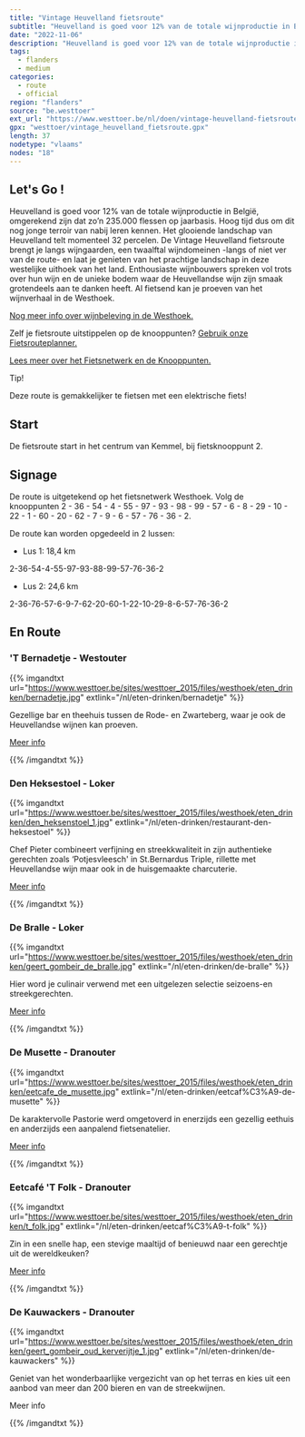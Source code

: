 ```yaml
---
title: "Vintage Heuvelland fietsroute"
subtitle: "Heuvelland is goed voor 12% van de totale wijnproductie in België, omgerekend zijn dat zo’n 235"
date: "2022-11-06"
description: "Heuvelland is goed voor 12% van de totale wijnproductie in België, omgerekend zijn dat zo’n 235" 
tags:
  - flanders
  - medium
categories: 
  - route
  - official
region: "flanders"
source: "be.westtoer"
ext_url: "https://www.westtoer.be/nl/doen/vintage-heuvelland-fietsroute"
gpx: "westtoer/vintage_heuvelland_fietsroute.gpx"
length: 37
nodetype: "vlaams"
nodes: "18"
---
```


## Let's Go !

Heuvelland is goed voor 12% van de totale wijnproductie in België, omgerekend zijn dat zo’n 235.000 flessen op jaarbasis. Hoog tijd dus om dit nog jonge terroir van nabij leren kennen. Het glooiende landschap van Heuvelland telt momenteel 32 percelen. De Vintage Heuvelland fietsroute brengt je langs wijngaarden, een twaalftal wijndomeinen -langs of niet ver van de route- en laat je genieten van het prachtige landschap in deze westelijke uithoek van het land. Enthousiaste wijnbouwers spreken vol trots over hun wijn en de unieke bodem waar de Heuvellandse wijn zijn smaak grotendeels aan te danken heeft. Al fietsend kan je proeven van het wijnverhaal in de Westhoek. 

[Nog meer info over wijnbeleving in de Westhoek.](https://www.westtoer.be/nl/wijn)

Zelf je fietsroute uitstippelen op de knooppunten? [Gebruik onze Fietsrouteplanner.](https://www.westtoer.be/nl/fietsrouteplanner)

[Lees meer over het Fietsnetwerk en de Knooppunten.](https://www.westtoer.be/nl/inspiratie/fietsnetwerk)

Tip!

Deze route is gemakkelijker te fietsen met een elektrische fiets!

## Start 

De fietsroute start in het centrum van Kemmel, bij fietsknooppunt 2.

## Signage

De route is uitgetekend op het fietsnetwerk Westhoek. Volg de knooppunten 2 - 36 - 54 - 4 - 55 - 97 - 93 - 98 - 99 - 57 - 6 - 8 - 29 - 10 - 22 - 1 - 60 - 20 - 62 - 7 - 9 - 6 - 57 - 76 - 36 - 2.

De route kan worden opgedeeld in 2 lussen: 

- Lus 1: 18,4 km

2-36-54-4-55-97-93-88-99-57-76-36-2

- Lus 2: 24,6 km

2-36-76-57-6-9-7-62-20-60-1-22-10-29-8-6-57-76-36-2

## En Route

### 'T Bernadetje - Westouter

{{% imgandtxt url="https://www.westtoer.be/sites/westtoer_2015/files/westhoek/eten_drinken/bernadetje.jpg" extlink="/nl/eten-drinken/bernadetje" %}}

Gezellige bar en theehuis tussen de Rode- en Zwarteberg, waar je ook de Heuvellandse wijnen kan proeven.

[Meer info](https://www.westtoer.be/nl/eten-drinken/bernadetje)

{{% /imgandtxt %}}

### Den Heksestoel - Loker

{{% imgandtxt url="https://www.westtoer.be/sites/westtoer_2015/files/westhoek/eten_drinken/den_heksenstoel_1.jpg" extlink="/nl/eten-drinken/restaurant-den-heksestoel" %}}

Chef Pieter combineert verfijning en streekkwaliteit in zijn authentieke gerechten zoals ‘Potjesvleesch' in St.Bernardus Triple, rillette met Heuvellandse wijn maar ook in de huisgemaakte charcuterie.

[Meer info](https://www.westtoer.be/nl/eten-drinken/restaurant-den-heksestoel)

{{% /imgandtxt %}}

### De Bralle - Loker

{{% imgandtxt url="https://www.westtoer.be/sites/westtoer_2015/files/westhoek/eten_drinken/geert_gombeir_de_bralle.jpg" extlink="/nl/eten-drinken/de-bralle" %}}

Hier word je culinair verwend met een uitgelezen selectie seizoens-en streekgerechten.

[Meer info](https://www.westtoer.be/nl/eten-drinken/de-bralle)

{{% /imgandtxt %}}

### De Musette - Dranouter

{{% imgandtxt url="https://www.westtoer.be/sites/westtoer_2015/files/westhoek/eten_drinken/eetcafe_de_musette.jpg" extlink="/nl/eten-drinken/eetcaf%C3%A9-de-musette" %}}

De karaktervolle Pastorie werd omgetoverd in enerzijds een gezellig eethuis en anderzijds een aanpalend fietsenatelier.

[Meer info](https://www.westtoer.be/nl/eten-drinken/eetcaf%C3%A9-de-musette)

{{% /imgandtxt %}}

### Eetcafé 'T Folk - Dranouter

{{% imgandtxt url="https://www.westtoer.be/sites/westtoer_2015/files/westhoek/eten_drinken/t_folk.jpg" extlink="/nl/eten-drinken/eetcaf%C3%A9-t-folk" %}}

Zin in een snelle hap, een stevige maaltijd of benieuwd naar een gerechtje uit de wereldkeuken?

[Meer info](https://www.westtoer.be/nl/eten-drinken/eetcaf%C3%A9-t-folk)

{{% /imgandtxt %}}

### De Kauwackers - Dranouter

{{% imgandtxt url="https://www.westtoer.be/sites/westtoer_2015/files/westhoek/eten_drinken/geert_gombeir_oud_kerverijtje_1.jpg" extlink="/nl/eten-drinken/de-kauwackers" %}}

Geniet van het wonderbaarlijke vergezicht van op het terras en kies uit een aanbod van meer dan 200 bieren en van de streekwijnen.

Meer info

{{% /imgandtxt %}}